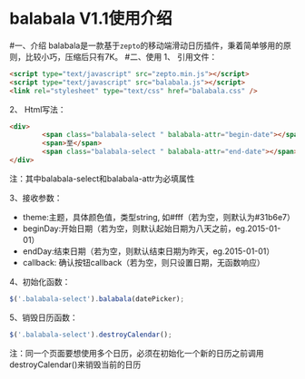 balabala V1.1使用介绍
==
#一、介绍
balabala是一款基于`zepto`的移动端滑动日历插件，秉着简单够用的原则，比较小巧，压缩后只有7K。
#二、使用
1、	引用文件：
```html
<script type="text/javascript" src="zepto.min.js"></script>
<script type="text/javascript" src="balabala.js"></script>
<link rel="stylesheet" type="text/css" href="balabala.css" />
```
2、	Html写法：
```html
<div>
        <span class="balabala-select " balabala-attr="begin-date"></span>
        <span>至</span>
        <span class="balabala-select " balabala-attr="end-date"></span>
</div>
```
注：其中balabala-select和balabala-attr为必填属性<br>

3、接收参数：<br>
* theme:主题，具体颜色值，类型string, 如#fff（若为空，则默认为#31b6e7）<br>
* beginDay:开始日期（若为空，则默认起始日期为八天之前，eg.2015-01-01）<br>
* endDay:结束日期（若为空，则默认结束日期为昨天，eg.2015-01-01）<br>
* callback: 确认按钮callback（若为空，则只设置日期，无函数响应）<br>

4、初始化函数：
```javascript
$('.balabala-select').balabala(datePicker);
```

5、销毁日历函数：
```javascript
$('.balabala-select').destroyCalendar();
```

注：同一个页面要想使用多个日历，必须在初始化一个新的日历之前调用destroyCalendar()来销毁当前的日历<br>
